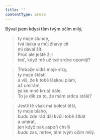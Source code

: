 ```yaml
---
title: ''
contentType: prose
---
```


Býval jsem kdysi těm tvým očím milý,

> ty moje slunce,  
> tvá láska a můj žhavý cit  
> mi dával žít.  
> Proč ale ještě žiji  
> teď, když mě už tvé srdce opomíjí?

> Třebaže vidíš moje slzy,  
> ty moje štěstí,  
> a víš, že k tobě láskou plám,  
> až umírám,  
> jsi ke mně krutá dále.  
> To je dík za to, že mám srdce stálé?

> Jestli tě však má bolest těší,  
> ty moje blaho,  
> budu zde rád dál kvůli tobě štkát  
> a umírat,  
> jen když pak aspoň chvíli  
> budu zas, mrtev, těm tvým očím milý.
